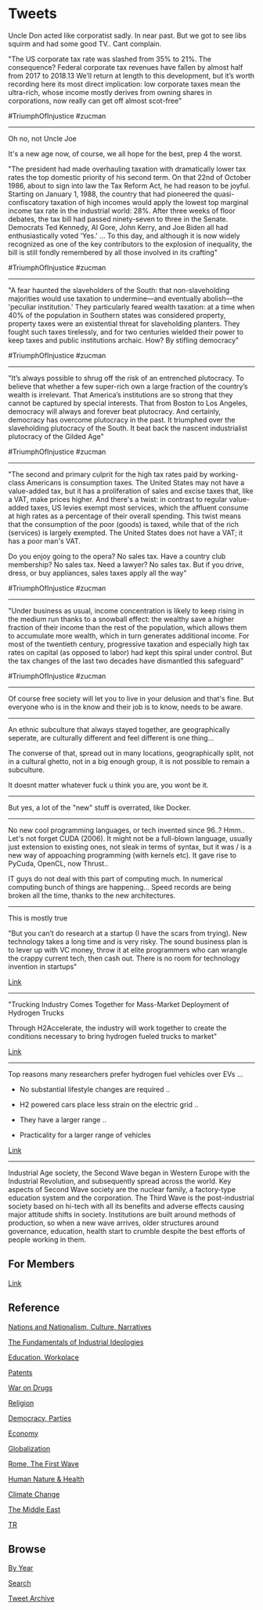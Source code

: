 # Tweets

Uncle Don acted like corporatist sadly. In near past. But we got to
see libs squirm and had some good TV.. Cant complain.

"The US corporate tax rate was slashed from 35% to 21%. The
consequence? Federal corporate tax revenues have fallen by almost half
from 2017 to 2018.13 We’ll return at length to this development, but
it’s worth recording here its most direct implication: low corporate
taxes mean the ultra-rich, whose income mostly derives from owning
shares in corporations, now really can get off almost scot-free"

\#TriumphOfInjustice \#zucman

---

Oh no, not Uncle Joe

It's a new age now, of course, we all hope for the best, prep 4 the
worst.

"The president had made overhauling taxation with dramatically lower
tax rates the top domestic priority of his second term. On that 22nd
of October 1986, about to sign into law the Tax Reform Act, he had
reason to be joyful. Starting on January 1, 1988, the country that had
pioneered the quasi-confiscatory taxation of high incomes would apply
the lowest top marginal income tax rate in the industrial world:
28%. After three weeks of floor debates, the tax bill had passed
ninety-seven to three in the Senate. Democrats Ted Kennedy, Al Gore,
John Kerry, and Joe Biden all had enthusiastically voted 'Yes.' ... To
this day, and although it is now widely recognized as one of the key
contributors to the explosion of inequality, the bill is still fondly
remembered by all those involved in its crafting"

\#TriumphOfInjustice \#zucman

---

"A fear haunted the slaveholders of the South: that non-slaveholding
majorities would use taxation to undermine—and eventually abolish—the
'peculiar institution.' They particularly feared wealth taxation: at a
time when 40% of the population in Southern states was considered
property, property taxes were an existential threat for slaveholding
planters. They fought such taxes tirelessly, and for two centuries
wielded their power to keep taxes and public institutions
archaic. How? By stifling democracy"

\#TriumphOfInjustice \#zucman

---

"It’s always possible to shrug off the risk of an entrenched
plutocracy.  To believe that whether a few super-rich own a large
fraction of the country’s wealth is irrelevant. That America’s
institutions are so strong that they cannot be captured by special
interests. That from Boston to Los Angeles, democracy will always and
forever beat plutocracy. And certainly, democracy has overcome
plutocracy in the past. It triumphed over the slaveholding plutocracy
of the South. It beat back the nascent industrialist plutocracy of the
Gilded Age"

\#TriumphOfInjustice \#zucman

---

"The second and primary culprit for the high tax rates paid by
working-class Americans is consumption taxes. The United States may
not have a value-added tax, but it has a proliferation of sales and
excise taxes that, like a VAT, make prices higher. And there's a
twist: in contrast to regular value-added taxes, US levies exempt most
services, which the affluent consume at high rates as a percentage of
their overall spending. This twist means that the consumption of the
poor (goods) is taxed, while that of the rich (services) is largely
exempted. The United States does not have a VAT; it has a poor man's
VAT.

Do you enjoy going to the opera? No sales tax. Have a country club
membership? No sales tax. Need a lawyer? No sales tax. But if you
drive, dress, or buy appliances, sales taxes apply all the way"

\#TriumphOfInjustice \#zucman

---

"Under business as usual, income concentration is likely to keep
rising in the medium run thanks to a snowball effect: the wealthy save
a higher fraction of their income than the rest of the population,
which allows them to accumulate more wealth, which in turn generates
additional income. For most of the twentieth century, progressive
taxation and especially high tax rates on capital (as opposed to
labor) had kept this spiral under control. But the tax changes of the
last two decades have dismantled this safeguard"

\#TriumphOfInjustice \#zucman

---

Of course free society will let you to live in your delusion and
that's fine. But everyone who is in the know and their job is to know,
needs to be aware.

---

An ethnic subculture that always stayed together, are geographically
seperate, are culturally different and feel different is one
thing...

The converse of that, spread out in many locations, geographically
split, not in a cultural ghetto, not in a big enough group, it is not
possible to remain a subculture.

It doesnt matter whatever fuck u think you are, you wont be it. 

---

But yes, a lot of the "new" stuff is overrated, like Docker. 

---

No new cool programming languages, or tech invented since 96..?
Hmm.. Let's not forget CUDA (2006). It might not be a full-blown
language, usually just extension to existing ones, not sleak in terms
of syntax, but it was / is a new way of appoaching programming (with
kernels etc). It gave rise to PyCuda, OpenCL, now Thrust..

IT guys do not deal with this part of computing much. In numerical
computing bunch of things are happening... Speed records are being
broken all the time, thanks to the new architectures.

---

This is mostly true

"But you can’t do research at a startup (I have the scars from
trying). New technology takes a long time and is very risky. The sound
business plan is to lever up with VC money, throw it at elite
programmers who can wrangle the crappy current tech, then cash
out. There is no room for technology invention in startups"

[Link](https://alarmingdevelopment.org/?p=1475)

---

"Trucking Industry Comes Together for Mass-Market Deployment of
Hydrogen Trucks

Through H2Accelerate, the industry will work together to create the
conditions necessary to bring hydrogen fueled trucks to market"

[Link](https://www.oemoffhighway.com/electronics/power-systems/press-release/21208218/volvo-group-global-trucking-industry-comes-together-for-massmarket-deployment-of-hydrogen-trucks)

---

Top reasons many researchers prefer hydrogen fuel vehicles over EVs ...

* No substantial lifestyle changes are required ..
 
* H2 powered cars place less strain on the electric grid ..

* They have a larger range ..

* Practicality for a larger range of vehicles 

[Link](https://www.hydrogenfuelnews.com/hydrogen-fuel-vehicles-over-evs/8540857/)

---

Industrial Age society, the Second Wave began in Western Europe with
the Industrial Revolution, and subsequently spread across the
world. Key aspects of Second Wave society are the nuclear family, a
factory-type education system and the corporation. The Third Wave is
the post-industrial society based on hi-tech with all its benefits and
adverse effects causing major attitude shifts in society. Institutions
are built around methods of production, so when a new wave arrives,
older structures around governance, education, health start to crumble
despite the best efforts of people working in them.

## For Members

[Link](https://thirdwave-members.herokuapp.com)

## Reference

[Nations and Nationalism, Culture, Narratives](/2013/02/nations-and-nationalism.md)

[The Fundamentals of Industrial Ideologies](/2011/04/fundamentals-of-industrial-ideologies.md)

[Education, Workplace](2017/09/education-workplace.md)

[Patents](/2018/09/patents.md)

[War on Drugs](/2019/11/war-on-drugs.md)

[Religion](/2015/04/god-religion.md)

[Democracy, Parties](/2016/11/democracy.md)

[Economy](/2018/05/economy.md)

[Globalization](/2018/09/globalization.md)

[Rome, The First Wave](/2017/12/rome.md)

[Human Nature & Health](/2020/07/human-nature.md)

[Climate Change](/2018/12/climate.md)

[The Middle East](/2019/07/middleeast.md)

[TR](../tr)

## Browse

[By Year](years.md)

[Search](search.html)

[Tweet Archive](/tweets/README.md)


